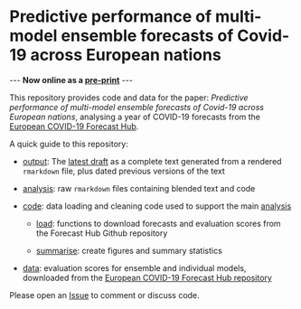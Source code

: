# Predictive performance of multi-model ensemble forecasts of Covid-19 across European nations

--- **Now online as a [pre-print](https://www.medrxiv.org/content/10.1101/2022.06.16.22276024)** ---

This repository provides code and data for the paper: *Predictive performance of multi-model ensemble forecasts of Covid-19 across European nations*, analysing a year of COVID-19 forecasts from the [European COVID-19 Forecast Hub](https://github.com/covid19-forecast-hub-europe/covid19-forecast-hub-europe).

A quick guide to this repository:

- [output](output): The [latest draft](output/latest.pdf) as a complete text generated from a rendered `rmarkdown` file, plus dated previous versions of the text 

- [analysis](analysis): raw `rmarkdown` files containing blended text and code

- [code](code): data loading and cleaning code used to support the main [analysis](analysis/latest.Rmd)

   - [load](code/load): functions to download forecasts and evaluation scores from the Forecast Hub Github repository
   
   - [summarise](code/summarise): create figures and summary statistics
   
- [data](data): evaluation scores for ensemble and individual models, downloaded from the [European COVID-19 Forecast Hub repository](https://github.com/covid19-forecast-hub-europe/covid19-forecast-hub-europe)

Please open an [Issue](https://github.com/covid19-forecast-hub-europe/euro-hub-ensemble/issues) to comment or discuss code.
